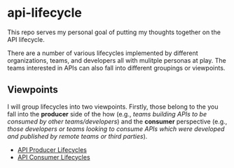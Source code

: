 # api-lifecycle
This repo serves my personal goal of putting my thoughts together on the API lifecycle.

There are a number of various lifecycles implemented by different organizations, teams, and developers all with mulitple personas at play. The teams interested in APIs can also fall into different groupings or viewpoints.

## Viewpoints

I will group lifecycles into two viewpoints. Firstly, those belong to the you fall into the **producer** side of the how (e.g., _teams building APIs to be consumed by other teams/developers_) and the **consumer** perspective (e.g., _those developers or teams looking to consume APIs which were developed and published by remote teams or third parties_).

- [API Producer Lifecycles](https://frankkilcommins.github.io/api-lifecycle/ProviderLifecycles.html)
- [API Consumer Lifecycles](https://frankkilcommins.github.io/api-lifecycle/ConsumerLifecycles.html)

